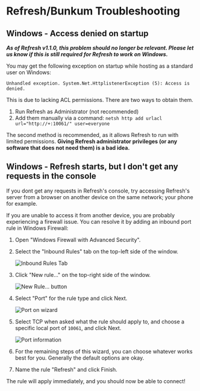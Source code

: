 # Refresh/Bunkum Troubleshooting

## Windows - Access denied on startup

***As of Refresh v1.1.0, this problem should no longer be relevant.
Please let us know if this is still required for Refresh to work on Windows.***

You may get the following exception on startup while hosting as a standard user on Windows:

```
Unhandled exception. System.Net.HttplistenerException (5): Access is denied.
```

This is due to lacking ACL permissions. There are two ways to obtain them.

1. Run Refresh as Administrator (not recommended)
1. Add them manually via a command: `netsh http add urlacl url="http://+:10061/" user=everyone`

The second method is recommended, as it allows Refresh to run with limited permissions. **Giving Refresh administrator privileges (or any software that does not need them) is a bad idea.**

## Windows - Refresh starts, but I don't get any requests in the console

If you dont get any requests in Refresh's console, try accessing Refresh's server from a browser on another device on the same network; your phone for example.

If you are unable to access it from another device, you are probably experiencing a firewall issue. You can resolve it by adding an inbound port rule in Windows Firewall:

1. Open "Windows Firewall with Advanced Security".
1. Select the "Inbound Rules" tab on the top-left side of the window.

    ![Inbound Rules Tab](https://docs.littlebigrefresh.com/pics/add_firewall_rule_1.png)

1. Click "New rule..." on the top-right side of the window.

    ![New Rule... button](https://docs.littlebigrefresh.com/pics/add_firewall_rule_2.png)

1. Select "Port" for the rule type and click Next.

    ![Port on wizard](https://docs.littlebigrefresh.com/pics/add_firewall_rule_3.png)

1. Select TCP when asked what the rule should apply to, and choose a specific local port of `10061`, and click Next.

    ![Port information](https://docs.littlebigrefresh.com/pics/add_firewall_rule_4.png)

1. For the remaining steps of this wizard, you can choose whatever works best for you. Generally the default options are okay.
1. Name the rule "Refresh" and click Finish.

The rule will apply immediately, and you should now be able to connect!